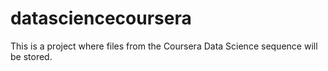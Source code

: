 # datasciencecoursera
This is a project where files from the Coursera Data Science sequence will be stored. 
